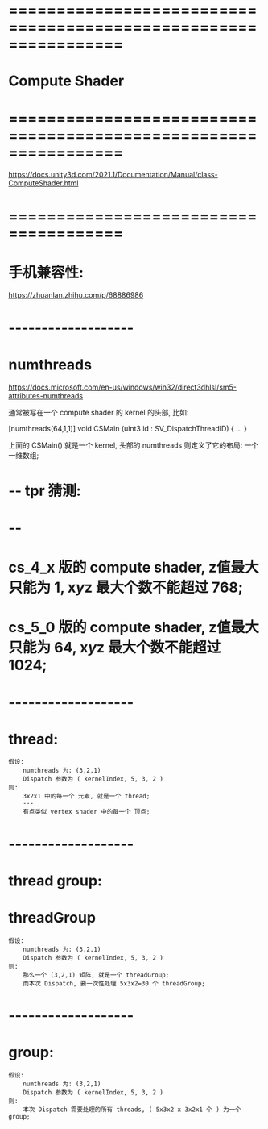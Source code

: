 # ================================================================ #
#               Compute Shader
# ================================================================ #

https://docs.unity3d.com/2021.1/Documentation/Manual/class-ComputeShader.html



# ====================================== #
#   手机兼容性:
https://zhuanlan.zhihu.com/p/68886986



# ------------------- #
# numthreads
https://docs.microsoft.com/en-us/windows/win32/direct3dhlsl/sm5-attributes-numthreads

通常被写在一个 compute shader 的 kernel 的头部, 比如:

[numthreads(64,1,1)]
void CSMain (uint3 id : SV_DispatchThreadID)
{
    ...
}

上面的 CSMain() 就是一个 kernel, 头部的 numthreads 则定义了它的布局: 一个一维数组;


# -- tpr 猜测:
# -- 



# cs_4_x 版的 compute shader, z值最大只能为 1,   x*y*z 最大个数不能超过 768;
# cs_5_0 版的 compute shader, z值最大只能为 64,  x*y*z 最大个数不能超过 1024;





# ------------------- #
# thread:
    假设:
        numthreads 为: (3,2,1)
        Dispatch 参数为 ( kernelIndex, 5, 3, 2 )
    则:
        3x2x1 中的每一个 元素, 就是一个 thread;
        ---
        有点类似 vertex shader 中的每一个 顶点;


# ------------------- #
# thread group:
# threadGroup
    假设:
        numthreads 为: (3,2,1)
        Dispatch 参数为 ( kernelIndex, 5, 3, 2 )
    则:
        那么一个 (3,2,1) 矩阵, 就是一个 threadGroup;
        而本次 Dispatch, 要一次性处理 5x3x2=30 个 threadGroup;


# ------------------- #
# group:
    假设:
        numthreads 为: (3,2,1)
        Dispatch 参数为 ( kernelIndex, 5, 3, 2 )
    则:
        本次 Dispatch 需要处理的所有 threads, ( 5x3x2 x 3x2x1 个 ) 为一个 group;









